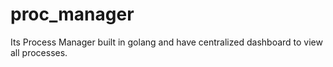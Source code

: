 # proc_manager
Its Process Manager built in golang and have centralized dashboard to view all processes.
